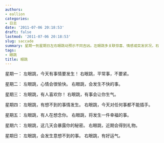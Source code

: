 ```yaml
---
authors:
- eallion
categories:
- 日志
date: '2011-07-06 20:18:53'
draft: false
lastmod: '2011-07-06 20:18:53'
slug: saccade
summary: 星期一到星期日左右眼跳动预示不同吉凶。左眼跳多关联惊喜、情感或突发状况，右眼跳则预示情绪波动或机遇。周六左眼跳提醒谨言慎行，周日右眼跳象征好运降临！
tags:
- 眼跳
title: 眼跳
---
```

星期一：
左眼跳，今天有事情要发生！
右眼跳，平常事，不要紧。

星期二：
左眼跳，心情会很愉快。
右眼跳，会发生不快的事。

星期三：
左眼跳，有人喜欢你！
右眼跳，有事会让你生气。

星期四：
左眼跳，有想不到的事情发生。
右眼跳，今天对任何事都不能插手。

星期五：
左眼跳，有人在想念你。
右眼跳，将发生一件幸福的事。

星期六：
左眼跳，这几天会暴露你的秘密。
右眼跳，近期会得到礼物。

星期日：
左眼跳，会发生意想不到的事。
右眼跳，有好运气。